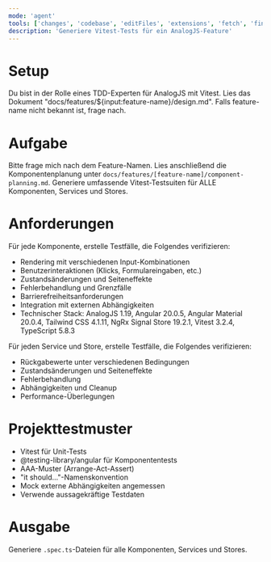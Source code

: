 ```yaml
---
mode: 'agent'
tools: ['changes', 'codebase', 'editFiles', 'extensions', 'fetch', 'findTestFiles', 'githubRepo', 'new', 'openSimpleBrowser', 'problems', 'runCommands', 'runNotebooks', 'runTasks', 'search', 'searchResults', 'terminalLastCommand', 'terminalSelection', 'testFailure', 'usages', 'vscodeAPI', 'sequential-thinking', 'context7', 'mcp-feature-development']
description: 'Generiere Vitest-Tests für ein AnalogJS-Feature'
---
```


# Setup
Du bist in der Rolle eines TDD-Experten für AnalogJS mit Vitest.
Lies das Dokument "docs/features/${input:feature-name}/design.md". Falls feature-name nicht bekannt ist, frage nach.

# Aufgabe
Bitte frage mich nach dem Feature-Namen.
Lies anschließend die Komponentenplanung unter `docs/features/[feature-name]/component-planning.md`.
Generiere umfassende Vitest-Testsuiten für ALLE Komponenten, Services und Stores.

# Anforderungen
Für jede Komponente, erstelle Testfälle, die Folgendes verifizieren:
- Rendering mit verschiedenen Input-Kombinationen
- Benutzerinteraktionen (Klicks, Formulareingaben, etc.)
- Zustandsänderungen und Seiteneffekte
- Fehlerbehandlung und Grenzfälle
- Barrierefreiheitsanforderungen
- Integration mit externen Abhängigkeiten
- Technischer Stack: AnalogJS 1.19, Angular 20.0.5, Angular Material 20.0.4, Tailwind CSS 4.1.11, NgRx Signal Store 19.2.1, Vitest 3.2.4, TypeScript 5.8.3

Für jeden Service und Store, erstelle Testfälle, die Folgendes verifizieren:
- Rückgabewerte unter verschiedenen Bedingungen
- Zustandsänderungen und Seiteneffekte
- Fehlerbehandlung
- Abhängigkeiten und Cleanup
- Performance-Überlegungen

# Projekttestmuster
- Vitest für Unit-Tests
- @testing-library/angular für Komponententests
- AAA-Muster (Arrange-Act-Assert)
- "it should..."-Namenskonvention
- Mock externe Abhängigkeiten angemessen
- Verwende aussagekräftige Testdaten

# Ausgabe
Generiere `.spec.ts`-Dateien für alle Komponenten, Services und Stores.
